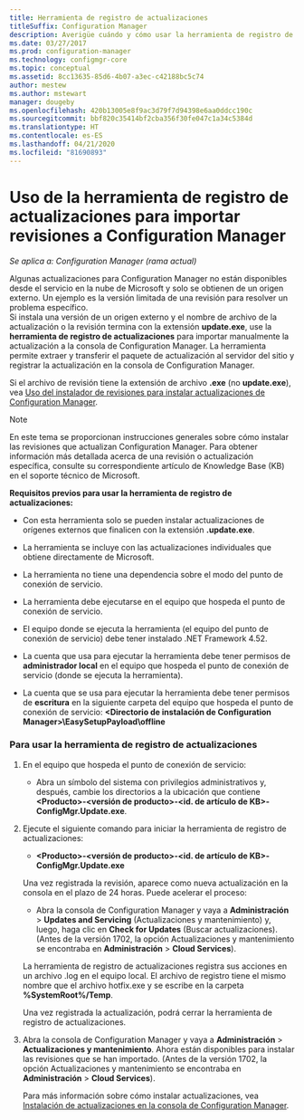 ```yaml
---
title: Herramienta de registro de actualizaciones
titleSuffix: Configuration Manager
description: Averigüe cuándo y cómo usar la herramienta de registro de actualizaciones para importar manualmente una actualización a la consola de Configuration Manager.
ms.date: 03/27/2017
ms.prod: configuration-manager
ms.technology: configmgr-core
ms.topic: conceptual
ms.assetid: 8cc13635-85d6-4b07-a3ec-c42188bc5c74
author: mestew
ms.author: mstewart
manager: dougeby
ms.openlocfilehash: 420b13005e8f9ac3d79f7d94398e6aa0ddcc190c
ms.sourcegitcommit: bbf820c35414bf2cba356f30fe047c1a34c5384d
ms.translationtype: HT
ms.contentlocale: es-ES
ms.lasthandoff: 04/21/2020
ms.locfileid: "81690893"
---
```

# <a name="use-the-update-registration-tool-to-import-hotfixes-to-configuration-manager"></a>Uso de la herramienta de registro de actualizaciones para importar revisiones a Configuration Manager

*Se aplica a: Configuration Manager (rama actual)*

Algunas actualizaciones para Configuration Manager no están disponibles desde el servicio en la nube de Microsoft y solo se obtienen de un origen externo. Un ejemplo es la versión limitada de una revisión para resolver un problema específico.   
Si instala una versión de un origen externo y el nombre de archivo de la actualización o la revisión termina con la extensión **update.exe**, use la **herramienta de registro de actualizaciones** para importar manualmente la actualización a la consola de Configuration Manager. La herramienta permite extraer y transferir el paquete de actualización al servidor del sitio y registrar la actualización en la consola de Configuration Manager.  

 Si el archivo de revisión tiene la extensión de archivo **.exe** (no **update.exe**), vea [Uso del instalador de revisiones para instalar actualizaciones de Configuration Manager](../../../core/servers/manage/use-the-hotfix-installer-to-install-updates.md).  

> [!NOTE]  
>  En este tema se proporcionan instrucciones generales sobre cómo instalar las revisiones que actualizan Configuration Manager. Para obtener información más detallada acerca de una revisión o actualización específica, consulte su correspondiente artículo de Knowledge Base (KB) en el soporte técnico de Microsoft.  

 **Requisitos previos para usar la herramienta de registro de actualizaciones:**  

-   Con esta herramienta solo se pueden instalar actualizaciones de orígenes externos que finalicen con la extensión **.update.exe**.  

-   La herramienta se incluye con las actualizaciones individuales que obtiene directamente de Microsoft.  

-   La herramienta no tiene una dependencia sobre el modo del punto de conexión de servicio.  

-   La herramienta debe ejecutarse en el equipo que hospeda el punto de conexión de servicio.  

-   El equipo donde se ejecuta la herramienta (el equipo del punto de conexión de servicio) debe tener instalado .NET Framework 4.52.  

-   La cuenta que usa para ejecutar la herramienta debe tener permisos de **administrador local** en el equipo que hospeda el punto de conexión de servicio (donde se ejecuta la herramienta).  

-   La cuenta que se usa para ejecutar la herramienta debe tener permisos de **escritura** en la siguiente carpeta del equipo que hospeda el punto de conexión de servicio:  **&lt;Directorio de instalación de Configuration Manager\>\EasySetupPayload\offline**  

### <a name="to-use-the-update-registration-tool"></a>Para usar la herramienta de registro de actualizaciones  

1. En el equipo que hospeda el punto de conexión de servicio:  

   -   Abra un símbolo del sistema con privilegios administrativos y, después, cambie los directorios a la ubicación que contiene **&lt;Producto\>-&lt;versión de producto\>-&lt;id. de artículo de KB\>-ConfigMgr.Update.exe**.  

2. Ejecute el siguiente comando para iniciar la herramienta de registro de actualizaciones:  

   -   **&lt;Producto\>-&lt;versión de producto\>-&lt;id. de artículo de KB\>-ConfigMgr.Update.exe**  

   Una vez registrada la revisión, aparece como nueva actualización en la consola en el plazo de 24 horas.  Puede acelerar el proceso:

   - Abra la consola de Configuration Manager y vaya a **Administración** > **Updates and Servicing** (Actualizaciones y mantenimiento) y, luego, haga clic en **Check for Updates** (Buscar actualizaciones). (Antes de la versión 1702, la opción Actualizaciones y mantenimiento se encontraba en **Administración** > **Cloud Services**). 

   La herramienta de registro de actualizaciones registra sus acciones en un archivo .log en el equipo local. El archivo de registro tiene el mismo nombre que el archivo hotfix.exe y se escribe en la carpeta **%SystemRoot%/Temp**.  

    Una vez registrada la actualización, podrá cerrar la herramienta de registro de actualizaciones.  

3. Abra la consola de Configuration Manager y vaya a **Administración** > **Actualizaciones y mantenimiento**. Ahora están disponibles para instalar las revisiones que se han importado. (Antes de la versión 1702, la opción Actualizaciones y mantenimiento se encontraba en **Administración** > **Cloud Services**).

   Para más información sobre cómo instalar actualizaciones, vea [Instalación de actualizaciones en la consola de Configuration Manager](../../../core/servers/manage/install-in-console-updates.md).  
